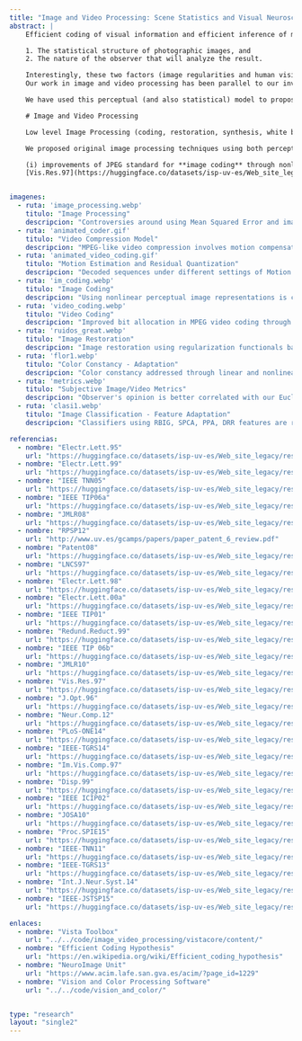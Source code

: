 ```yaml
---
title: "Image and Video Processing: Scene Statistics and Visual Neuroscience at work!"
abstract: |
    Efficient coding of visual information and efficient inference of missing information in images depend on two factors: 

    1. The statistical structure of photographic images, and 
    2. The nature of the observer that will analyze the result.

    Interestingly, these two factors (image regularities and human vision) are deeply related since the evolution of biological sensors seems to be guided by statistical learning (see our work on the *Efficient Coding Hypothesis* in [Visual Neuroscience](neuro.html)). However, the simultaneous consideration of these two factors is unusual in the image processing community, particularly beyond Gaussian image models and linear models of the observer.  
    Our work in image and video processing has been parallel to our investigation in describing the non-Gaussian nature of visual scenes and the nonlinear behavior of visual cortex. This parallel approach is sensible since these are two sides of the same issue in vision ([the Efficient Coding Hypothesis again!](https://en.wikipedia.org/wiki/Efficient_coding_hypothesis)). Specifically, the core algorithm used in many applications has been the [Divisive Normalization](https://en.wikipedia.org/wiki/Normalization_model), a canonical computation in sensory neurons with interesting statistical effects (see [Neur.Comp.10](https://huggingface.co/datasets/isp-uv-es/Web_site_legacy/resolve/main/research/visual_brain/Malo_Laparra_Neural_10b.pdf)). 

    We have used this perceptual (and also statistical) model to propose novel solutions in bit allocation, to identify perceptually relevant motion, to smooth image representations, and to compute distances between images.

    # Image and Video Processing

    Low level Image Processing (coding, restoration, synthesis, white balance, color and texture edition, etc...) is all about *image statistics* in a domain where *the metric is non-Euclidean* (i.e. induced by the data or the observer).

    We proposed original image processing techniques using both perception models and image statistics including:

    (i) improvements of JPEG standard for **image coding** through nonlinear texture vision models [Electr.Lett.95](https://huggingface.co/datasets/isp-uv-es/Web_site_legacy/resolve/main/research/visual_brain/ELECT95.PS.gz), [Electr.Lett.99](https://huggingface.co/datasets/isp-uv-es/Web_site_legacy/resolve/main/research/visual_brain/ELECT99.PS.gz), [IEEE TNN05](https://huggingface.co/datasets/isp-uv-es/Web_site_legacy/resolve/main/research/visual_brain/Gomez-Perez05_IEEETNN.pdf), [IEEE TIP06a](https://huggingface.co/datasets/isp-uv-es/Web_site_legacy/resolve/main/research/visual_brain/manuscript4.pdf), [JMLR08](https://huggingface.co/datasets/isp-uv-es/Web_site_legacy/resolve/main/research/visual_brain/Camps-Valls08_JMLR.pdf),[RPSP12](http://www.uv.es/gcamps/papers/paper_patent_6_review.pdf), [Patent08](https://huggingface.co/datasets/isp-uv-es/Web_site_legacy/resolve/main/research/visual_brain/patente_v5_jesus.pdf), (ii) improvements of MPEG standard for **video coding** with new perceptual quantization scheme and new motion estimation focused on perceptually relevant **optical flow** [LNCS97](https://huggingface.co/datasets/isp-uv-es/Web_site_legacy/resolve/main/research/visual_brain/LNCS97.PS.gz), [Electr.Lett.98](https://huggingface.co/datasets/isp-uv-es/Web_site_legacy/resolve/main/research/visual_brain/ELECT98.PS.gz), [Electr.Lett.00a](https://huggingface.co/datasets/isp-uv-es/Web_site_legacy/resolve/main/research/visual_brain/elect00.ps), [Electr.Lett.00b](https://huggingface.co/datasets/isp-uv-es/Web_site_legacy/resolve/main/research/visual_brain/seg_ade2.ps), [IEEE TIP01](https://huggingface.co/datasets/isp-uv-es/Web_site_legacy/resolve/main/research/visual_brain/ieeeoct01.pdf), [Redund.Reduct.99](https://huggingface.co/datasets/isp-uv-es/Web_site_legacy/resolve/main/research/visual_brain/Redundancy_Reduction_Malo_99.pdf), (iii) new **image restoration** techniques based on nonlinear contrast perception models and the image statistics in local frequency domains [IEEE TIP 06b](https://huggingface.co/datasets/isp-uv-es/Web_site_legacy/resolve/main/research/visual_brain/manuscript_TIP_00864_2004_R2.pdf), [JMLR10](https://huggingface.co/datasets/isp-uv-es/Web_site_legacy/resolve/main/research/visual_brain/laparra10a.pdf), (iv) new approaches to **color constancy** either based on relative chromatic descriptors  
    [Vis.Res.97](https://huggingface.co/datasets/isp-uv-es/Web_site_legacy/resolve/main/research/visual_brain/VISRES97.PS.gz),[J.Opt.96](https://huggingface.co/datasets/isp-uv-es/Web_site_legacy/resolve/main/research/visual_brain/JOPT96.PS.gz), statistically-based chromatic adaptation models [Neur.Comp.12](https://huggingface.co/datasets/isp-uv-es/Web_site_legacy/resolve/main/research/visual_brain/Neco_accepted_2012.pdf), [PLoS-ONE14](https://huggingface.co/datasets/isp-uv-es/Web_site_legacy/resolve/main/research/visual_brain/Gutmann_PLOS_ONE_2014.pdf), or Bayesian estimation of surface reflectance [IEEE-TGRS14](https://huggingface.co/datasets/isp-uv-es/Web_site_legacy/resolve/main/research/visual_brain/manuscr_TGRS_2012_00431.pdf), (v) new subjective **image and video distortion measures** using nonlinear perception models [Im.Vis.Comp.97](https://huggingface.co/datasets/isp-uv-es/Web_site_legacy/resolve/main/research/visual_brain/IVC97.PS.gz), [Disp.99](https://huggingface.co/datasets/isp-uv-es/Web_site_legacy/resolve/main/research/visual_brain/displays_99.pdf), [IEEE ICIP02](https://huggingface.co/datasets/isp-uv-es/Web_site_legacy/resolve/main/research/visual_brain/icip02.pdf), [JOSA10](https://huggingface.co/datasets/isp-uv-es/Web_site_legacy/resolve/main/research/visual_brain/Laparra_JOSA_10.pdf),[Proc.SPIE15](https://huggingface.co/datasets/isp-uv-es/Web_site_legacy/resolve/main/research/visual_brain/malo15a-reprint.pdf), (vi) **image classification** and **knowledge extraction** (or regression) based on our feature extraction techniques [IEEE-TNN11](https://huggingface.co/datasets/isp-uv-es/Web_site_legacy/resolve/main/research/visual_brain/Laparra11.pdf), [IEEE-TGRS13](https://huggingface.co/datasets/isp-uv-es/Web_site_legacy/resolve/main/research/visual_brain/AdaptVQ_ieeetgars_2012.pdf),[Int.J.Neur.Syst.14](https://huggingface.co/datasets/isp-uv-es/Web_site_legacy/resolve/main/research/visual_brain/IJNS_Laparra14_accepted_v5.pdf), [IEEE-JSTSP15](https://huggingface.co/datasets/isp-uv-es/Web_site_legacy/resolve/main/research/visual_brain/drr_jstsp2014_final.pdf). See CODE for image and video processing applications [here](../../../code/image_video_processing/).


imagenes:
  - ruta: 'image_processing.webp'
    titulo: "Image Processing"
    descripcion: "Controversies around using Mean Squared Error and images like 'Lena Sölderberg'. Learn more about the MSE issue [here](../../../code/image_video_processing/vistaqualitytools/content/)."
  - ruta: 'animated_coder.gif'
    titulo: "Video Compression Model"
    descripcion: "MPEG-like video compression involves motion compensation and residual quantization. Vision Science and Statistical Learning can enhance these predictive coding methods."
  - ruta: 'animated_video_coding.gif'
    titulo: "Motion Estimation and Residual Quantization"
    descripcion: "Decoded sequences under different settings of Motion Estimation and Residual Quantization. Examples in [Electr.Lett.00a](https://huggingface.co/datasets/isp-uv-es/Web_site_legacy/resolve/main/research/visual_brain/elect00.ps), [IEEE TIP01](https://huggingface.co/datasets/isp-uv-es/Web_site_legacy/resolve/main/research/visual_brain/ieeeoct01.pdf)."
  - ruta: 'im_coding.webp'
    titulo: "Image Coding"
    descripcion: "Using nonlinear perceptual image representations is critical to improving JPEG compression."
  - ruta: 'video_coding.webp'
    titulo: "Video Coding"
    descripcion: "Improved bit allocation in MPEG video coding through nonlinear perception models."
  - ruta: 'ruidos_great.webp'
    titulo: "Image Restoration"
    descripcion: "Image restoration using regularization functionals based on nonlinear perception models and image smoothing in the wavelet domain."
  - ruta: 'flor1.webp'
    titulo: "Color Constancy - Adaptation"
    descripcion: "Color constancy addressed through linear and nonlinear solutions to the geometric problem of manifold matching under different illumination conditions."
  - ruta: 'metrics.webp'
    titulo: "Subjective Image/Video Metrics"
    descripcion: "Observer's opinion is better correlated with our Euclidean distance in nonlinear perceptual domains than with Structural Similarity Index."
  - ruta: 'clasi1.webp'
    titulo: "Image Classification - Feature Adaptation"
    descripcion: "Classifiers using RBIG, SPCA, PPA, DRR features are robust to changes in acquisition conditions."

referencias:
  - nombre: "Electr.Lett.95"
    url: "https://huggingface.co/datasets/isp-uv-es/Web_site_legacy/resolve/main/research/visual_brain/ELECT95.PS.gz"
  - nombre: "Electr.Lett.99"
    url: "https://huggingface.co/datasets/isp-uv-es/Web_site_legacy/resolve/main/research/visual_brain/ELECT99.PS.gz"
  - nombre: "IEEE TNN05"
    url: "https://huggingface.co/datasets/isp-uv-es/Web_site_legacy/resolve/main/research/visual_brain/Gomez-Perez05_IEEETNN.pdf"
  - nombre: "IEEE TIP06a"
    url: "https://huggingface.co/datasets/isp-uv-es/Web_site_legacy/resolve/main/research/visual_brain/manuscript4.pdf"
  - nombre: "JMLR08"
    url: "https://huggingface.co/datasets/isp-uv-es/Web_site_legacy/resolve/main/research/visual_brain/Camps-Valls08_JMLR.pdf"
  - nombre: "RPSP12"
    url: "http://www.uv.es/gcamps/papers/paper_patent_6_review.pdf"
  - nombre: "Patent08"
    url: "https://huggingface.co/datasets/isp-uv-es/Web_site_legacy/resolve/main/research/visual_brain/patente_v5_jesus.pdf"
  - nombre: "LNCS97"
    url: "https://huggingface.co/datasets/isp-uv-es/Web_site_legacy/resolve/main/research/visual_brain/LNCS97.PS.gz"
  - nombre: "Electr.Lett.98"
    url: "https://huggingface.co/datasets/isp-uv-es/Web_site_legacy/resolve/main/research/visual_brain/ELECT98.PS.gz"
  - nombre: "Electr.Lett.00a"
    url: "https://huggingface.co/datasets/isp-uv-es/Web_site_legacy/resolve/main/research/visual_brain/elect00.ps"
  - nombre: "IEEE TIP01"
    url: "https://huggingface.co/datasets/isp-uv-es/Web_site_legacy/resolve/main/research/visual_brain/ieeeoct01.pdf"
  - nombre: "Redund.Reduct.99"
    url: "https://huggingface.co/datasets/isp-uv-es/Web_site_legacy/resolve/main/research/visual_brain/Redundancy_Reduction_Malo_99.pdf"
  - nombre: "IEEE TIP 06b"
    url: "https://huggingface.co/datasets/isp-uv-es/Web_site_legacy/resolve/main/research/visual_brain/manuscript_TIP_00864_2004_R2.pdf"
  - nombre: "JMLR10"
    url: "https://huggingface.co/datasets/isp-uv-es/Web_site_legacy/resolve/main/research/visual_brain/laparra10a.pdf"
  - nombre: "Vis.Res.97"
    url: "https://huggingface.co/datasets/isp-uv-es/Web_site_legacy/resolve/main/research/visual_brain/VISRES97.PS.gz"
  - nombre: "J.Opt.96"
    url: "https://huggingface.co/datasets/isp-uv-es/Web_site_legacy/resolve/main/research/visual_brain/JOPT96.PS.gz"
  - nombre: "Neur.Comp.12"
    url: "https://huggingface.co/datasets/isp-uv-es/Web_site_legacy/resolve/main/research/visual_brain/Neco_accepted_2012.pdf"
  - nombre: "PLoS-ONE14"
    url: "https://huggingface.co/datasets/isp-uv-es/Web_site_legacy/resolve/main/research/visual_brain/Gutmann_PLOS_ONE_2014.pdf"
  - nombre: "IEEE-TGRS14"
    url: "https://huggingface.co/datasets/isp-uv-es/Web_site_legacy/resolve/main/research/visual_brain/manuscr_TGRS_2012_00431.pdf"
  - nombre: "Im.Vis.Comp.97"
    url: "https://huggingface.co/datasets/isp-uv-es/Web_site_legacy/resolve/main/research/visual_brain/IVC97.PS.gz"
  - nombre: "Disp.99"
    url: "https://huggingface.co/datasets/isp-uv-es/Web_site_legacy/resolve/main/research/visual_brain/displays_99.pdf"
  - nombre: "IEEE ICIP02"
    url: "https://huggingface.co/datasets/isp-uv-es/Web_site_legacy/resolve/main/research/visual_brain/icip02.pdf"
  - nombre: "JOSA10"
    url: "https://huggingface.co/datasets/isp-uv-es/Web_site_legacy/resolve/main/research/visual_brain/Laparra_JOSA_10.pdf"
  - nombre: "Proc.SPIE15"
    url: "https://huggingface.co/datasets/isp-uv-es/Web_site_legacy/resolve/main/research/visual_brain/malo15a-reprint.pdf"
  - nombre: "IEEE-TNN11"
    url: "https://huggingface.co/datasets/isp-uv-es/Web_site_legacy/resolve/main/research/visual_brain/Laparra11.pdf"
  - nombre: "IEEE-TGRS13"
    url: "https://huggingface.co/datasets/isp-uv-es/Web_site_legacy/resolve/main/research/visual_brain/AdaptVQ_ieeetgars_2012.pdf"
  - nombre: "Int.J.Neur.Syst.14"
    url: "https://huggingface.co/datasets/isp-uv-es/Web_site_legacy/resolve/main/research/visual_brain/IJNS_Laparra14_accepted_v5.pdf"
  - nombre: "IEEE-JSTSP15"
    url: "https://huggingface.co/datasets/isp-uv-es/Web_site_legacy/resolve/main/research/visual_brain/drr_jstsp2014_final.pdf"

enlaces:
  - nombre: "Vista Toolbox"
    url: "../../code/image_video_processing/vistacore/content/"
  - nombre: "Efficient Coding Hypothesis"
    url: "https://en.wikipedia.org/wiki/Efficient_coding_hypothesis"
  - nombre: "NeuroImage Unit"
    url: "https://www.acim.lafe.san.gva.es/acim/?page_id=1229"
  - nombre: "Vision and Color Processing Software"
    url: "../../code/vision_and_color/"


type: "research"
layout: "single2"
---
```


